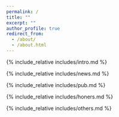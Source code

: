 ```yaml
---
permalink: /
title: ""
excerpt: ""
author_profile: true
redirect_from: 
  - /about/
  - /about.html
---
```


<span class='anchor' id='about-me'></span>
{% include_relative includes/intro.md %}

<!-- If you like the template of this homepage, welcome to star and fork my open-sourced template version [AcadHomepage ![](https://img.shields.io/github/stars/RayeRen/acad-homepage.github.io?style=social)](https://github.com/RayeRen/acad-homepage.github.io). -->

{% include_relative includes/news.md %}

{% include_relative includes/pub.md %}

{% include_relative includes/honers.md %}

{% include_relative includes/others.md %}

<div id="comments">
  <script src="https://utteranc.es/client.js"
          repo="sean-shiyuez/sean-shiyuez.github.io"
          issue-term="pathname"
          label="Welcome any Comment："
          theme="github-light"
          crossorigin="anonymous"
          async>
  </script>
</div>

<div id="clustrmaps-container">
  <script type="text/javascript" id="clstr_globe" src="//clustrmaps.com/globe.js?d=z0Nyer5y5RB7Bx81qxonh6Q6434L1R-VMtVMT5fG7sw"></script>
</div>

<style>
  #clustrmaps-container {
    width: 300px;
    height: 300px;
    overflow: hidden;
  }

  #clustrmaps-container canvas {
    width: 100%;
    height: 100%;
  }
</style>
